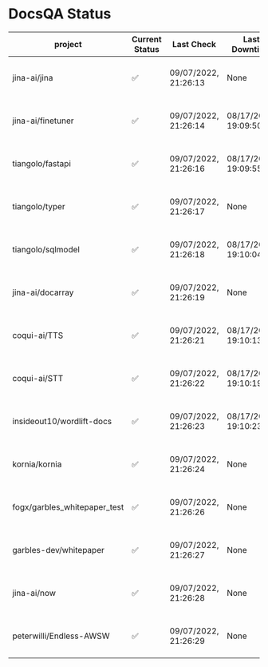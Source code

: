 # DocsQA Status

|          project           |Current Status|     Last Check     |   Last Downtime    |              % Uptime              |
|----------------------------|--------------|--------------------|--------------------|------------------------------------|
|jina-ai/jina                |✅            |09/07/2022, 21:26:13|None                |100.000 (since 08/29/2022, 11:24:14)|
|jina-ai/finetuner           |✅            |09/07/2022, 21:26:14|08/17/2022, 19:09:50|98.720 (since 08/15/2022, 07:09:42) |
|tiangolo/fastapi            |✅            |09/07/2022, 21:26:16|08/17/2022, 19:09:55|98.883 (since 08/15/2022, 07:09:42) |
|tiangolo/typer              |✅            |09/07/2022, 21:26:17|None                |100.000 (since 09/05/2022, 23:29:05)|
|tiangolo/sqlmodel           |✅            |09/07/2022, 21:26:18|08/17/2022, 19:10:04|94.703 (since 08/15/2022, 07:09:42) |
|jina-ai/docarray            |✅            |09/07/2022, 21:26:19|None                |99.741 (since 08/24/2022, 01:39:12) |
|coqui-ai/TTS                |✅            |09/07/2022, 21:26:21|08/17/2022, 19:10:13|99.826 (since 08/15/2022, 07:09:42) |
|coqui-ai/STT                |✅            |09/07/2022, 21:26:22|08/17/2022, 19:10:19|96.982 (since 08/15/2022, 07:09:42) |
|insideout10/wordlift-docs   |✅            |09/07/2022, 21:26:23|08/17/2022, 19:10:23|96.831 (since 08/15/2022, 07:09:42) |
|kornia/kornia               |✅            |09/07/2022, 21:26:24|None                |99.539 (since 08/30/2022, 13:49:49) |
|fogx/garbles_whitepaper_test|✅            |09/07/2022, 21:26:26|None                |100.000 (since 09/05/2022, 12:53:01)|
|garbles-dev/whitepaper      |✅            |09/07/2022, 21:26:27|None                |99.622 (since 08/24/2022, 01:39:12) |
|jina-ai/now                 |✅            |09/07/2022, 21:26:28|None                |100.000 (since 08/24/2022, 01:39:12)|
|peterwilli/Endless-AWSW     |✅            |09/07/2022, 21:26:29|None                |100.000 (since 09/05/2022, 08:33:35)|

